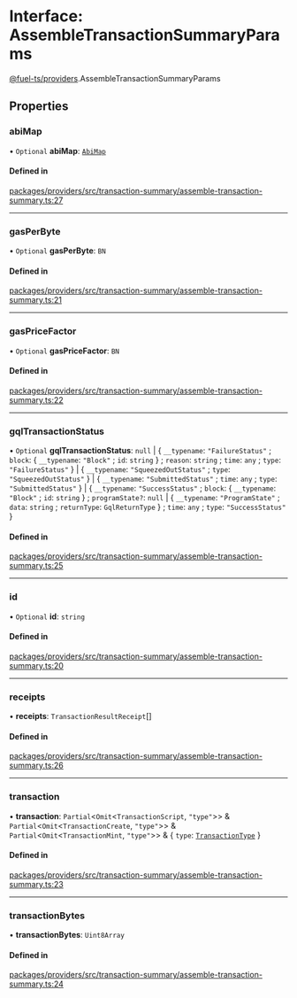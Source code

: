 # Interface: AssembleTransactionSummaryParams

[@fuel-ts/providers](/api/Providers/index.md).AssembleTransactionSummaryParams

## Properties

### abiMap

• `Optional` **abiMap**: [`AbiMap`](/api/Providers/index.md#abimap)

#### Defined in

[packages/providers/src/transaction-summary/assemble-transaction-summary.ts:27](https://github.com/FuelLabs/fuels-ts/blob/b1bbe92b/packages/providers/src/transaction-summary/assemble-transaction-summary.ts#L27)

___

### gasPerByte

• `Optional` **gasPerByte**: `BN`

#### Defined in

[packages/providers/src/transaction-summary/assemble-transaction-summary.ts:21](https://github.com/FuelLabs/fuels-ts/blob/b1bbe92b/packages/providers/src/transaction-summary/assemble-transaction-summary.ts#L21)

___

### gasPriceFactor

• `Optional` **gasPriceFactor**: `BN`

#### Defined in

[packages/providers/src/transaction-summary/assemble-transaction-summary.ts:22](https://github.com/FuelLabs/fuels-ts/blob/b1bbe92b/packages/providers/src/transaction-summary/assemble-transaction-summary.ts#L22)

___

### gqlTransactionStatus

• `Optional` **gqlTransactionStatus**: ``null`` \| { `__typename`: ``"FailureStatus"`` ; `block`: { `__typename`: ``"Block"`` ; `id`: `string`  } ; `reason`: `string` ; `time`: `any` ; `type`: ``"FailureStatus"``  } \| { `__typename`: ``"SqueezedOutStatus"`` ; `type`: ``"SqueezedOutStatus"``  } \| { `__typename`: ``"SubmittedStatus"`` ; `time`: `any` ; `type`: ``"SubmittedStatus"``  } \| { `__typename`: ``"SuccessStatus"`` ; `block`: { `__typename`: ``"Block"`` ; `id`: `string`  } ; `programState?`: ``null`` \| { `__typename`: ``"ProgramState"`` ; `data`: `string` ; `returnType`: `GqlReturnType`  } ; `time`: `any` ; `type`: ``"SuccessStatus"``  }

#### Defined in

[packages/providers/src/transaction-summary/assemble-transaction-summary.ts:25](https://github.com/FuelLabs/fuels-ts/blob/b1bbe92b/packages/providers/src/transaction-summary/assemble-transaction-summary.ts#L25)

___

### id

• `Optional` **id**: `string`

#### Defined in

[packages/providers/src/transaction-summary/assemble-transaction-summary.ts:20](https://github.com/FuelLabs/fuels-ts/blob/b1bbe92b/packages/providers/src/transaction-summary/assemble-transaction-summary.ts#L20)

___

### receipts

• **receipts**: `TransactionResultReceipt`[]

#### Defined in

[packages/providers/src/transaction-summary/assemble-transaction-summary.ts:26](https://github.com/FuelLabs/fuels-ts/blob/b1bbe92b/packages/providers/src/transaction-summary/assemble-transaction-summary.ts#L26)

___

### transaction

• **transaction**: `Partial`&lt;`Omit`&lt;`TransactionScript`, ``"type"``\>\> & `Partial`&lt;`Omit`&lt;`TransactionCreate`, ``"type"``\>\> & `Partial`&lt;`Omit`&lt;`TransactionMint`, ``"type"``\>\> & { `type`: [`TransactionType`](/api/Providers/TransactionType.md)  }

#### Defined in

[packages/providers/src/transaction-summary/assemble-transaction-summary.ts:23](https://github.com/FuelLabs/fuels-ts/blob/b1bbe92b/packages/providers/src/transaction-summary/assemble-transaction-summary.ts#L23)

___

### transactionBytes

• **transactionBytes**: `Uint8Array`

#### Defined in

[packages/providers/src/transaction-summary/assemble-transaction-summary.ts:24](https://github.com/FuelLabs/fuels-ts/blob/b1bbe92b/packages/providers/src/transaction-summary/assemble-transaction-summary.ts#L24)
